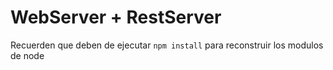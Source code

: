 # WebServer + RestServer

Recuerden que deben de ejecutar ``` npm install ``` para reconstruir los modulos de node
